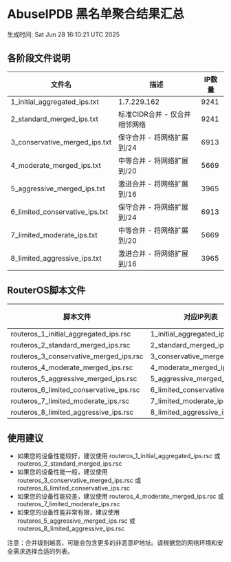 # AbuseIPDB 黑名单聚合结果汇总
生成时间: Sat Jun 28 16:10:21 UTC 2025

## 各阶段文件说明

| 文件名 | 描述 | IP数量 |
|--------|------|--------|
| 1_initial_aggregated_ips.txt | 1.7.229.162 | 9241 |
| 2_standard_merged_ips.txt | 标准CIDR合并 - 仅合并相邻网络 | 9241 |
| 3_conservative_merged_ips.txt | 保守合并 - 将网络扩展到/24 | 6913 |
| 4_moderate_merged_ips.txt | 中等合并 - 将网络扩展到/20 | 5669 |
| 5_aggressive_merged_ips.txt | 激进合并 - 将网络扩展到/16 | 3965 |
| 6_limited_conservative_ips.txt | 保守合并 - 将网络扩展到/24 | 6913 |
| 7_limited_moderate_ips.txt | 中等合并 - 将网络扩展到/20 | 5669 |
| 8_limited_aggressive_ips.txt | 激进合并 - 将网络扩展到/16 | 3965 |

## RouterOS脚本文件

| 脚本文件 | 对应IP列表 | IP数量 |
|----------|------------|--------|
| routeros_1_initial_aggregated_ips.rsc | 1_initial_aggregated_ips.txt | 9241 |
| routeros_2_standard_merged_ips.rsc | 2_standard_merged_ips.txt | 9241 |
| routeros_3_conservative_merged_ips.rsc | 3_conservative_merged_ips.txt | 6913 |
| routeros_4_moderate_merged_ips.rsc | 4_moderate_merged_ips.txt | 5669 |
| routeros_5_aggressive_merged_ips.rsc | 5_aggressive_merged_ips.txt | 3965 |
| routeros_6_limited_conservative_ips.rsc | 6_limited_conservative_ips.txt | 6913 |
| routeros_7_limited_moderate_ips.rsc | 7_limited_moderate_ips.txt | 5669 |
| routeros_8_limited_aggressive_ips.rsc | 8_limited_aggressive_ips.txt | 3965 |

## 使用建议

- 如果您的设备性能较好，建议使用 routeros_1_initial_aggregated_ips.rsc 或 routeros_2_standard_merged_ips.rsc
- 如果您的设备性能一般，建议使用 routeros_3_conservative_merged_ips.rsc 或 routeros_6_limited_conservative_ips.rsc
- 如果您的设备性能较差，建议使用 routeros_4_moderate_merged_ips.rsc 或 routeros_7_limited_moderate_ips.rsc
- 如果您的设备性能非常有限，建议使用 routeros_5_aggressive_merged_ips.rsc 或 routeros_8_limited_aggressive_ips.rsc

注意：合并级别越高，可能会包含更多的非恶意IP地址。请根据您的网络环境和安全需求选择合适的列表。
